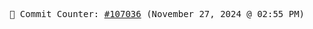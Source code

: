 <p align="center">
    <samp>
        📮 Commit Counter: <a href="https://github.com/Javascript-void0/Javascript-void0/commits/main">#107036</a> (November 27, 2024 @ 02:55 PM)
    </samp>
</p>
